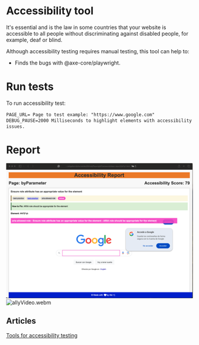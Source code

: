 # Accessibility tool

It's essential and is the law in some countries that your website is accessible to all people without discriminating against disabled people, for example, deaf or blind.

Although accessibility testing requires manual testing, this tool can help to:

- Finds the bugs with @axe-core/playwright.

# Run tests

To run accessibility test:

```
PAGE_URL= Page to test example: "https://www.google.com"
DEBUG_PAUSE=2000 Milliseconds to highlight elements with accessibility issues.
```

# Report

![Reporter](./images/reporter.png)
![allyVideo.webm](https://github.com/user-attachments/assets/79c2a52c-d6a0-4b3d-a5c6-ceeb521daa54)


## Articles

[Tools for accessibility testing](https://abigailarmijo.substack.com/p/tools-for-accessibility-testing)
